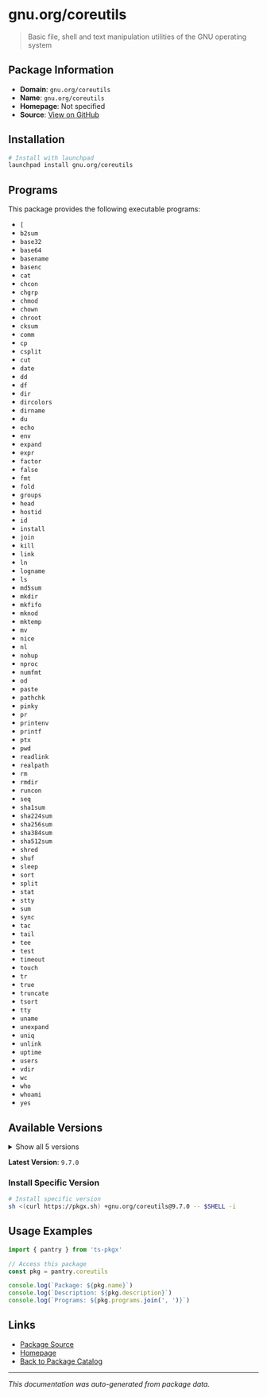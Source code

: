 # gnu.org/coreutils

> Basic file, shell and text manipulation utilities of the GNU operating system

## Package Information

- **Domain**: `gnu.org/coreutils`
- **Name**: `gnu.org/coreutils`
- **Homepage**: Not specified
- **Source**: [View on GitHub](https://github.com/pkgxdev/pantry/tree/main/projects/gnu.org/coreutils/package.yml)

## Installation

```bash
# Install with launchpad
launchpad install gnu.org/coreutils
```

## Programs

This package provides the following executable programs:

- `[`
- `b2sum`
- `base32`
- `base64`
- `basename`
- `basenc`
- `cat`
- `chcon`
- `chgrp`
- `chmod`
- `chown`
- `chroot`
- `cksum`
- `comm`
- `cp`
- `csplit`
- `cut`
- `date`
- `dd`
- `df`
- `dir`
- `dircolors`
- `dirname`
- `du`
- `echo`
- `env`
- `expand`
- `expr`
- `factor`
- `false`
- `fmt`
- `fold`
- `groups`
- `head`
- `hostid`
- `id`
- `install`
- `join`
- `kill`
- `link`
- `ln`
- `logname`
- `ls`
- `md5sum`
- `mkdir`
- `mkfifo`
- `mknod`
- `mktemp`
- `mv`
- `nice`
- `nl`
- `nohup`
- `nproc`
- `numfmt`
- `od`
- `paste`
- `pathchk`
- `pinky`
- `pr`
- `printenv`
- `printf`
- `ptx`
- `pwd`
- `readlink`
- `realpath`
- `rm`
- `rmdir`
- `runcon`
- `seq`
- `sha1sum`
- `sha224sum`
- `sha256sum`
- `sha384sum`
- `sha512sum`
- `shred`
- `shuf`
- `sleep`
- `sort`
- `split`
- `stat`
- `stty`
- `sum`
- `sync`
- `tac`
- `tail`
- `tee`
- `test`
- `timeout`
- `touch`
- `tr`
- `true`
- `truncate`
- `tsort`
- `tty`
- `uname`
- `unexpand`
- `uniq`
- `unlink`
- `uptime`
- `users`
- `vdir`
- `wc`
- `who`
- `whoami`
- `yes`

## Available Versions

<details>
<summary>Show all 5 versions</summary>

- `9.7.0`, `9.6.0`, `9.5.0`, `9.4.0`, `9.1.0`

</details>

**Latest Version**: `9.7.0`

### Install Specific Version

```bash
# Install specific version
sh <(curl https://pkgx.sh) +gnu.org/coreutils@9.7.0 -- $SHELL -i
```

## Usage Examples

```typescript
import { pantry } from 'ts-pkgx'

// Access this package
const pkg = pantry.coreutils

console.log(`Package: ${pkg.name}`)
console.log(`Description: ${pkg.description}`)
console.log(`Programs: ${pkg.programs.join(', ')}`)
```

## Links

- [Package Source](https://github.com/pkgxdev/pantry/tree/main/projects/gnu.org/coreutils/package.yml)
- [Homepage](#)
- [Back to Package Catalog](../../../package-catalog.md)

---

*This documentation was auto-generated from package data.*

